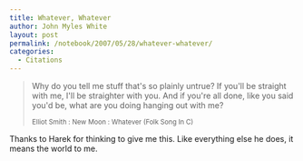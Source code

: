 ```yaml
---
title: Whatever, Whatever
author: John Myles White
layout: post
permalink: /notebook/2007/05/28/whatever-whatever/
categories:
  - Citations
---
```


<blockquote>
<p>Why do you tell me stuff that's so plainly untrue? If you'll be straight with me, I'll be straighter with you. And if you're all done, like you said you'd be, what are you doing hanging out with me?</p>

<small>Elliot Smith : New Moon : Whatever (Folk Song In C)</small>
</blockquote>

Thanks to Harek for thinking to give me this. Like everything else he does, it means the world to me.
